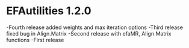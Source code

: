 # EFAutilities 1.2.0
-Fourth release added weights and max iteration options
-Third release fixed bug in Align.Matrix
-Second release with efaMR, Align.Matrix functions
-First release



